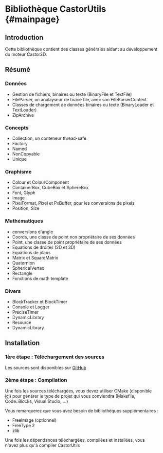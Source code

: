 ﻿Bibliothèque CastorUtils	{#mainpage}
========================

## Introduction

Cette bibliothèque contient des classes générales aidant au développement du moteur Castor3D.

## Résumé

### Données

- Gestion de fichiers, binaires ou texte (BinaryFile et TextFile)
- FileParser, un analayseur de brace file, avec son FileParserContext
- Classes de chargement de données binaires ou texte (BinaryLoader et TextLoader)
- ZipArchive

### Concepts

- Collection, un conteneur thread-safe
- Factory
- Named
- NonCopyable
- Unique

### Graphisme

- Colour et ColourComponent
- ContainerBox, CubeBox et SphereBox
- Font, Glyph
- Image
- PixelFormat, Pixel et PxBuffer, pour les conversions de pixels
- Position, Size

### Mathématiques

- conversions d'angle
- Coords, une classe de point non propriétaire de ses données
- Point, une classe de point propriétaire de ses données
- Equations de droites (2D et 3D)
- Equations de plans
- Matrix et SquareMatrix
- Quaternion
- SphericalVertex
- Rectangle
- Fonctions de math template

### Divers

- BlockTracker et BlockTimer
- Console et Logger
- PreciseTimer
- DynamicLibrary
- Resource
- DynamicLibrary

## Installation

### 1ère étape : Téléchargement des sources

Les sources sont disponibles sur [GitHub](https://github.com/DragonJoker/Castor3D)

### 2ème étape : Compilation

Une fois les sources téléchargées, vous devez utiliser CMake (disponible [ici](http://www.cmake.org/cmake/resources/software.html)) pour générer le type de projet qui vous conviendra (Makefile, Code::Blocks, Visual Studio, ...)

Vous remarquerez que vous avez besoin de bibliothèques supplémentaires :
- FreeImage (optionnel)
- FreeType 2
- zlib

Une fois les dépendances téléchargées, compilées et installées, vous n'avez plus qu'à compiler CastorUtils

